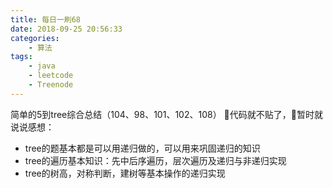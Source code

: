 ```yaml
---
title: 每日一刷68
date: 2018-09-25 20:56:33
categories: 
    - 算法
tags:
    - java
    - leetcode
    - Treenode
---
```

简单的5到tree综合总结（104、98、101、102、108）
代码就不贴了，暂时就说说感想：
- tree的题基本都是可以用递归做的，可以用来巩固递归的知识
- tree的遍历基本知识：先中后序遍历，层次遍历及递归与非递归实现
- tree的树高，对称判断，建树等基本操作的递归实现
